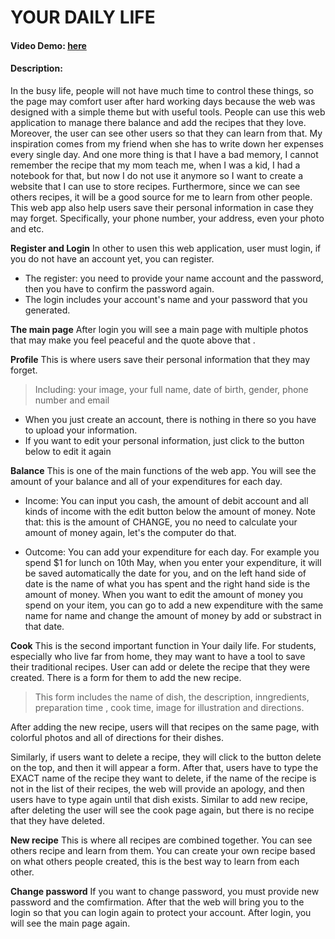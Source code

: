 # YOUR DAILY LIFE
#### Video Demo: [here](https://www.youtube.com/watch?v=g85Rw1S6iVA)
#### Description:
In the busy life, people will not have much time to control these things, so the page may comfort user after hard working days because the web was designed with a simple theme but with useful tools. People can use this web application to manage there balance and add the recipes that they love. Moreover, the user can see other users so that they can learn from that. My inspiration comes from my friend when she has to write down her expenses every single day. And one more thing is that I have a bad memory, I cannot remember the recipe that my mom teach me, when I was a kid, I had a notebook for that, but now I do not use it anymore so I want to create a website  that I can use to store recipes. Furthermore, since we can see others recipes, it will be a good source for me to learn from other people. This web app also help users save their personal information in case they may forget. Specifically, your phone number, your address, even your photo and etc.

**Register and Login**
In other to usen this web application, user must login, if you do not have an account yet, you can register.
- The register: you need to provide your name account and the password, then you have to confirm the password again.
- The login includes your account's name and your password that you generated.

**The main page**
After login you will see a main page with multiple photos that
may make you feel peaceful and the quote above that .

**Profile**
This is where users save their personal information that they may forget.
> Including: your image, your full name, date of birth, gender, phone number and email

- When you just create an account, there is nothing in there so you have to upload your information.
- If you want to edit your personal information, just click to the button below to edit it again

**Balance**
This is one of the main functions of the web app.
You will see the amount of your balance and all of your expenditures for each day.
- Income:
You can input you cash, the amount of debit account and all kinds of income with the edit button below the amount of money. Note that: this is the amount of CHANGE, you no need to calculate your amount of money again, let's the computer do that.

- Outcome:
You can add your expenditure for each day. For example you spend $1 for lunch on 10th May, when you enter your expenditure, it will be saved automatically the date for you, and on the left hand side of date is the name of what you has spent and the right hand side is the amount of money. When you want to edit the amount of money you spend on your item, you can go to add a new expenditure with the same name for name and change the amount of money by add or substract in that date.

**Cook**
This is the second important function in Your daily life. For students, especially who live far from home, they may want to have a tool to save their traditional recipes.
User can add or delete the recipe that they were created. There is a form for them to add the new recipe.
> This form includes the name of dish, the description, inngredients, preparation time , cook time, image for illustration and directions.

After adding the new recipe, users will that recipes on the same page, with colorful photos and all of directions for their dishes.

Similarly, if users want to delete a recipe, they will click to the button delete on the top, and then it will appear a form. After that, users have to type the EXACT name of the recipe they want to delete, if the name of the recipe is not in the list of their recipes, the web will provide an apology, and then users have to type again until that dish exists. Similar to add new recipe, after deleting the user will see the cook page again, but there is no recipe that they have deleted.

**New recipe**
This is where all recipes are combined together. You can see others recipe and learn from them. You can create your own recipe based on what others people created, this is the best way to learn from each other.

**Change password**
If you want to change password, you must provide new password and the comfirmation. After that the web will bring you to the login so that you can login again to protect your account. After login, you will see the main page again.

